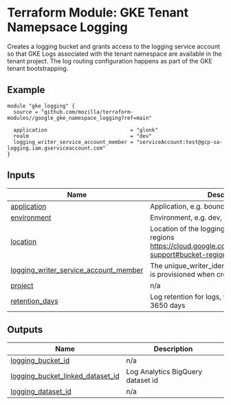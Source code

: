 <!-- BEGIN_TF_DOCS -->
# Terraform Module: GKE Tenant Namepsace Logging
Creates a logging bucket and grants access to the logging service account so that
GKE Logs associated with the tenant namespace are available in the tenant project.
The log routing configuration happens as part of the GKE tenant bootstrapping.

## Example
```hcl
module "gke_logging" {
  source = "github.com/mozilla/terraform-modules//google_gke_namespace_logging?ref=main"

  application                           = "glonk"
  realm                                 = "dev"
  logging_writer_service_account_member = "serviceAccount:test@gcp-sa-logging.iam.gserviceaccount.com"
}
```

## Inputs

| Name | Description | Type | Default | Required |
|------|-------------|------|---------|:--------:|
| <a name="input_application"></a> [application](#input\_application) | Application, e.g. bouncer. | `string` | n/a | yes |
| <a name="input_environment"></a> [environment](#input\_environment) | Environment, e.g. dev, stage, prod | `string` | n/a | yes |
| <a name="input_location"></a> [location](#input\_location) | Location of the logging bucket. Supported regions https://cloud.google.com/logging/docs/region-support#bucket-regions | `string` | `"global"` | no |
| <a name="input_logging_writer_service_account_member"></a> [logging\_writer\_service\_account\_member](#input\_logging\_writer\_service\_account\_member) | The unique\_writer\_identity service account that is provisioned when creating a Logging Sink | `string` | n/a | yes |
| <a name="input_project"></a> [project](#input\_project) | n/a | `string` | `null` | no |
| <a name="input_retention_days"></a> [retention\_days](#input\_retention\_days) | Log retention for logs, values between 1 and 3650 days | `number` | `90` | no |

## Outputs

| Name | Description |
|------|-------------|
| <a name="output_logging_bucket_id"></a> [logging\_bucket\_id](#output\_logging\_bucket\_id) | n/a |
| <a name="output_logging_bucket_linked_dataset_id"></a> [logging\_bucket\_linked\_dataset\_id](#output\_logging\_bucket\_linked\_dataset\_id) | Log Analytics BigQuery dataset id |
| <a name="output_logging_dataset_id"></a> [logging\_dataset\_id](#output\_logging\_dataset\_id) | n/a |
<!-- END_TF_DOCS -->
